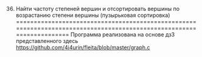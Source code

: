 36.	Найти частоту степеней вершин и отсортировать вершины по возрастанию степени вершины (пузырьковая сортировка)
=====================================================================================================================
Программа реализована на основе дз3 представленного здесь https://github.com/4i4urin/fleita/blob/master/graph.c

